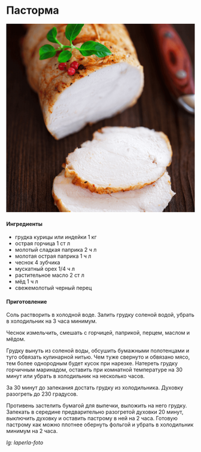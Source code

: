 ﻿---
image: ../pics/pastorma.png
---
# Пасторма

![Пасторма](../pics/pastorma.png)

#### Ингредиенты

* грудка курицы или индейки 1 кг
* острая горчица 1 ст л
* молотый сладкая паприка 2 ч л
* молотая острая паприка 1 ч л
* чеснок 4 зубчика
* мускатный орех 1/4 ч л
* растительное масло 2 ст л
* мёд 1 ч л
* свежемолотый черный перец

#### Приготовление

Соль растворить в холодной воде. Залить грудку соленой водой, убрать в холодильник на 3 часа минимум.

Чеснок измельчить, смешать с горчицей, паприкой, перцем, маслом и мёдом.

Грудку вынуть из соленой воды, обсушить бумажными полотенцами и туго обвязать кулинарной нитью. Чем туже свернуто и обвязано мясо, тем более однородным будет кусок при нарезке. Натереть грудку горчичным маринадом, оставить при комнатной температуре на 30 минут или убрать в холодильник на несколько часов.

За 30 минут до запекания достать грудку из холодильника. Духовку разогреть до 230 градусов.

Противень застелить бумагой для выпечки, выложить на него грудку. Запекать в середине предварительно разогретой духовки 20 минут, выключить духовку и оставить пастрому в ней на 2 часа. Готовую пастрому как можно плотнее обернуть фольгой и убрать в холодильник минимум на 2 часа.

_lg: laperla-foto_


